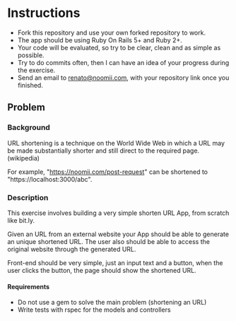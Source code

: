 # Instructions

- Fork this repository and use your own forked repository to work.
- The app should be using Ruby On Rails 5+ and Ruby 2+.
- Your code will be evaluated, so try to be clear, clean and as simple as possible.
- Try to do commits often, then I can have an idea of your progress during the exercise.
- Send an email to renato@noomii.com, with your repository link once you finished.


## Problem

### Background

URL shortening is a technique on the World Wide Web in which a URL may be made substantially shorter and still direct to the required page. (wikipedia)

For example, "https://noomii.com/post-request" can be shortened to "https://localhost:3000/abc".

### Description

This exercise involves building a very simple shorten URL App, from scratch like bit.ly.

Given an URL from an external website your App should be able to generate an unique shortened URL. The user also should be able to access the original website through the generated URL.

Front-end should be very simple, just an input text and a button, when the user clicks the button, the page should show the shortened URL.

#### Requirements

- Do not use a gem to solve the main problem (shortening an URL)
- Write tests with rspec for the models and controllers


